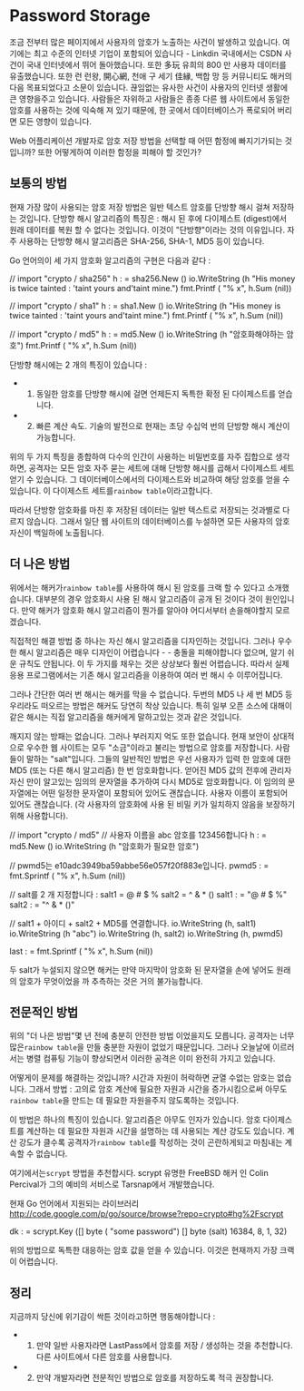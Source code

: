# Password Storage

조금 전부터 많은 페이지에서 사용자의 암호가 노출하는 사건이 발생하고 있습니다. 여기에는 최고 수준의 인터넷 기업이 포함되어 있습니다 - Linkdin 국내에서는 CSDN 사건이 국내 인터넷에서 뛰어 돌아했습니다. 또한 多玩 유희의 800 만 사용자 데이터를 유출했습니다. 또한 런 런왕, 開心網, 천애 구 세기 佳縁, 백합 망 등 커뮤니티도 해커의 다음 목표되었다고 소문이 있습니다. 끊임없는 유사한 사건이 사용자의 인터넷 생활에 큰 영향을주고 있습니다. 사람들은 자위하고 사람들은 종종 다른 웹 사이트에서 동일한 암호를 사용하는 것에 익숙해 져 있기 때문에, 한 곳에서 데이터베이스가 폭로되어 버리면 모든 영향이 있습니다.

Web 어플리케이션 개발자로 암호 저장 방법을 선택할 때 어떤 함정에 빠지기가되는 것입니까? 또한 어떻게하여 이러한 함정을 피해야 할 것인가?

## 보통의 방법
현재 가장 많이 사용되는 암호 저장 방법은 일반 텍스트 암호를 단방향 해시 걸쳐 저장하는 것입니다. 단방향 해시 알고리즘의 특징은 : 해시 된 후에 다이제스트 (digest)에서 원래 데이터를 복원 할 수 없다는 것입니다. 이것이 "단방향"이라는 것의 이유입니다. 자주 사용하는 단방향 해시 알고리즘은 SHA-256, SHA-1, MD5 등이 있습니다.

Go 언어의이 세 가지 암호화 알고리즘의 구현은 다음과 같다 :

// import "crypto / sha256"
h : = sha256.New ()
io.WriteString (h "His money is twice tainted : 'taint yours and'taint mine.")
fmt.Printf ( "% x", h.Sum (nil))

// import "crypto / sha1"
h : = sha1.New ()
io.WriteString (h "His money is twice tainted : 'taint yours and'taint mine.")
fmt.Printf ( "% x", h.Sum (nil))

// import "crypto / md5"
h : = md5.New ()
io.WriteString (h "암호화해야하는 암호")
fmt.Printf ( "% x", h.Sum (nil))

단방향 해시에는 2 개의 특징이 있습니다 :

- 1) 동일한 암호를 단방향 해시에 걸면 언제든지 독특한 확정 된 다이제스트를 얻습니다.
- 2) 빠른 계산 속도. 기술의 발전으로 현재는 초당 수십억 번의 단방향 해시 계산이 가능합니다.

위의 두 가지 특징을 종합하여 다수의 인간이 사용하는 비밀번호를 자주 집합으로 생각하면, 공격자는 모든 암호 자주 묻는 세트에 대해 단방향 해시를 곱해서 다이제스트 세트 얻기 수 있습니다. 그 데이터베이스에서의 다이제스트와 비교하여 해당 암호를 얻을 수 있습니다. 이 다이제스트 세트를`rainbow table`이라고합니다.

따라서 단방향 암호화를 마친 후 저장된 데이터는 일반 텍스트로 저장되는 것과별로 다르지 않습니다. 그래서 일단 웹 사이트의 데이터베이스를 누설하면 모든 사용자의 암호 자신이 백일하에 노출됩니다.
## 더 나은 방법
위에서는 해커가`rainbow table`를 사용하여 해시 된 암호를 크랙 할 수 있다고 소개했습니다. 대부분의 경우 암호화시 사용 된 해시 알고리즘이 공개 된 것이다 것이 원인입니다. 만약 해커가 암호화 해시 알고리즘이 뭔가를 알아야 어디서부터 손을해야할지 모르겠습니다.

직접적인 해결 방법 중 하나는 자신 해시 알고리즘을 디자인하는 것입니다. 그러나 우수한 해시 알고리즘은 매우 디자인이 어렵습니다 - - 충돌을 피해야합니다 없으며, 알기 쉬운 규칙도 안됩니다. 이 두 가지를 채우는 것은 상상보다 훨씬 어렵습니다. 따라서 실제 응용 프로그램에서는 기존 해시 알고리즘을 이용하여 여러 번 해시 수 이루어집니다.

그러나 간단한 여러 번 해시는 해커를 막을 수 없습니다. 두번의 MD5 나 세 번 MD5 등 우리라도 떠오르는 방법은 해커도 당연히 착상 있습니다. 특히 일부 오픈 소스에 대해이 같은 해시는 직접 알고리즘을 해커에게 말하고있는 것과 같은 것입니다.

깨지지 않는 방패는 없습니다. 그러나 부러지지 억도 또한 없습니다. 현재 보안이 상대적으로 우수한 웹 사이트는 모두 "소금"이라고 불리는 방법으로 암호를 저장합니다. 사람들이 말하는 "salt"입니다. 그들의 일반적인 방법은 우선 사용자가 입력 한 암호에 대한 MD5 (또는 다른 해시 알고리즘) 한 번 암호화합니다. 얻어진 MD5 값의 전후에 관리자 자신 만이 알고있는 임의의 문자열을 추가하여 다시 MD5로 암호화합니다. 이 임의의 문자열에는 어떤 일정한 문자열이 포함되어 있어도 괜찮습니다. 사용자 이름이 포함되어 있어도 괜찮습니다. (각 사용자의 암호화에 사용 된 비밀 키가 일치하지 않음을 보장하기 위해 사용합니다).

// import "crypto / md5"
// 사용자 이름을 abc 암호를 123456합니다
h : = md5.New ()
io.WriteString (h "암호화가 필요한 암호")

// pwmd5는 e10adc3949ba59abbe56e057f20f883e입니다.
pwmd5 : = fmt.Sprintf ( "% x", h.Sum (nil))

// salt를 2 개 지정합니다 : salt1 = @ # $ % salt2 = ^ & * ()
salt1 : = "@ # $ %"
salt2 : = "^ & * ()"

// salt1 + 아이디 + salt2 + MD5를 연결합니다.
io.WriteString (h, salt1)
io.WriteString (h "abc")
io.WriteString (h, salt2)
io.WriteString (h, pwmd5)

last : = fmt.Sprintf ( "% x", h.Sum (nil))

두 salt가 누설되지 않으면 해커는 만약 마지막이 암호화 된 문자열을 손에 넣어도 원래의 암호가 무엇이었을 까 추측하는 것은 거의 불가능합니다.

## 전문적인 방법
위의 "더 나은 방법"몇 년 전에 충분히 안전한 방법 이었을지도 모릅니다. 공격자는 너무 많은`rainbow table`을 만들 충분한 자원이 없었기 때문입니다. 그러나 오늘날에 이르러서는 병렬 컴퓨팅 기능이 향상되면서 이러한 공격은 이미 완전히 가지고 있습니다.

어떻게이 문제를 해결하는 것입니까? 시간과 자원이 허락하면 균열 수없는 암호는 없습니다. 그래서 방법 : 고의로 암호 계산에 필요한 자원과 시간을 증가시킴으로써 아무도`rainbow table`을 만드는 데 필요한 자원을주지 않도록하는 것입니다.

이 방법은 하나의 특징이 있습니다. 알고리즘은 아무도 인자가 있습니다. 암호 다이제스트를 계산하는 데 필요한 자원과 시간을 설명하는 데 사용되는 계산 강도도 있습니다. 계산 강도가 클수록 공격자가`rainbow table`를 작성하는 것이 곤란하게되고 마침내는 계속할 수 없습니다.

여기에서는`scrypt` 방법을 추천합시다. scrypt 유명한 Fr​​eeBSD 해커 인 Colin Percival가 그의 예비의 서비스로 Tarsnap에서 개발했습니다.

현재 Go 언어에서 지원되는 라이브러리 http://code.google.com/p/go/source/browse?repo=crypto#hg%2Fscrypt

dk : = scrypt.Key ([] byte ( "some password") [] byte (salt) 16384, 8, 1, 32)

위의 방법으로 독특한 대응하는 암호 값을 얻을 수 있습니다. 이것은 현재까지 가장 크랙이 어렵습니다.

## 정리
지금까지 당신에 위기감이 싹튼 것이라고하면 행동해야합니다 :

- 1) 만약 일반 사용자라면 LastPass에서 암호를 저장 / 생성하는 것을 추천합니다. 다른 사이트에서 다른 암호를 사용합니다.
- 2) 만약 개발자라면 전문적인 방법으로 암호를 저장하도록 적극 권장합니다.
